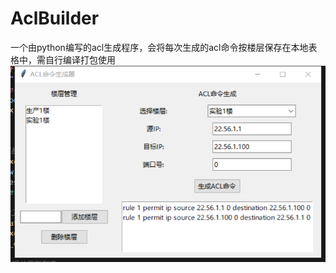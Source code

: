 # AclBuilder
一个由python编写的acl生成程序，会将每次生成的acl命令按楼层保存在本地表格中，需自行编译打包使用
![acl](https://github.com/desire668/AclBuilder/raw/main/acl.png)
